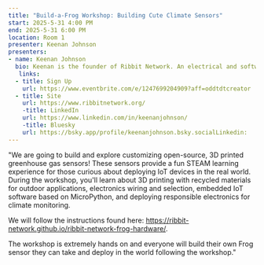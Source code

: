 ```yaml
---
title: "Build-a-Frog Workshop: Building Cute Climate Sensors"
start: 2025-5-31 4:00 PM
end: 2025-5-31 6:00 PM
location: Room 1
presenter: Keenan Johnson
presenters:
- name: Keenan Johnson
  bio: Keenan is the founder of Ribbit Network. An electrical and software engineer by training Keenan leads the Ribbit Network project and consults in the climate tech space after being on the founding team of several startups working on electric aircraft, autonomous submarines, and nuclear fusion.
   links:
  - title: Sign Up
    url: https://www.eventbrite.com/e/1247699204909?aff=oddtdtcreator
  - title: Site
    url: https://www.ribbitnetwork.org/
    -title: LinkedIn
    url: https://www.linkedin.com/in/keenanjohnson/
    -title: Bluesky
    url: https://bsky.app/profile/keenanjohnson.bsky.socialLinkedin:
---
```


"We are going to build and explore customizing open-source, 3D printed greenhouse gas sensors! These sensors provide a fun STEAM learning experience for those curious about deploying IoT devices in the real world. During the workshop, you'll learn about 3D printing with recycled materials for outdoor applications, electronics wiring and selection, embedded IoT software based on MicroPython, and deploying responsible electronics for climate monitoring.

We will follow the instructions found here: https://ribbit-network.github.io/ribbit-network-frog-hardware/. 

The workshop is extremely hands on and everyone will build their own Frog sensor they can take and deploy in the world following the workshop."
